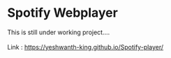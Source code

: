 # Spotify Webplayer

This is still under working project....
<br><br>
Link : https://yeshwanth-king.github.io/Spotify-player/
